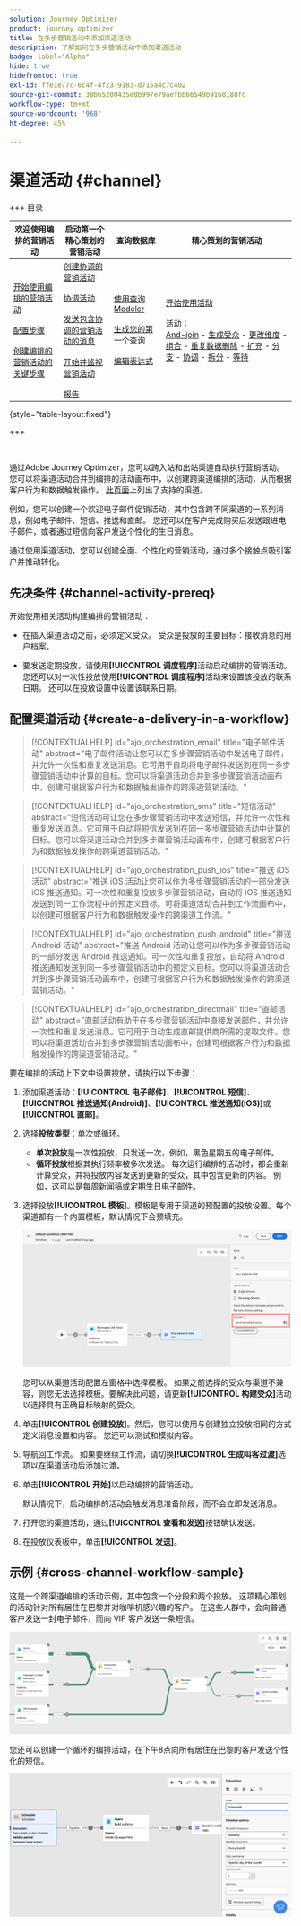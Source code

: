 ```yaml
---
solution: Journey Optimizer
product: journey optimizer
title: 在多步营销活动中添加渠道活动
description: 了解如何在多步营销活动中添加渠道活动
badge: label="Alpha"
hide: true
hidefromtoc: true
exl-id: ffe1e77c-6c4f-4f23-9183-d715a4c7c402
source-git-commit: 38b65200435e0b997e79aefbb66549b9168188fd
workflow-type: tm+mt
source-wordcount: '968'
ht-degree: 45%

---
```


# 渠道活动 {#channel}

+++ 目录

| 欢迎使用编排的营销活动 | 启动第一个精心策划的营销活动 | 查询数据库 | 精心策划的营销活动 |
|---|---|---|---|
| [开始使用编排的营销活动](../gs-orchestrated-campaigns.md)<br/><br/>[配置步骤](../configuration-steps.md)<br/><br/>[创建编排的营销活动的关键步骤](../gs-campaign-creation.md) | [创建协调的营销活动](../create-orchestrated-campaign.md)<br/><br/>[协调活动](../orchestrate-activities.md)<br/><br/>[发送包含协调的营销活动的消息](../send-messages.md)<br/><br/>[开始并监视营销活动](../start-monitor-campaigns.md)<br/><br/>[报告](../reporting-campaigns.md) | [使用查询Modeler](../orchestrated-rule-builder.md)<br/><br/>[生成您的第一个查询](../build-query.md)<br/><br/>[编辑表达式](../edit-expressions.md) | [开始使用活动](about-activities.md)<br/><br/>活动：<br/>[And-join](and-join.md) - [生成受众](build-audience.md) - [更改维度](change-dimension.md) - [组合](combine.md) - [重复数据删除](deduplication.md) - [扩充](enrichment.md) - [分支](fork.md) - [协调](reconciliation.md) - [拆分](split.md) - [等待](wait.md) |

{style="table-layout:fixed"}

+++

<br/>

通过Adobe Journey Optimizer，您可以跨入站和出站渠道自动执行营销活动。 您可以将渠道活动合并到编排的活动画布中，以创建跨渠道编排的活动，从而根据客户行为和数据触发操作。 [此页面](../../channels/gs-channels.md)上列出了支持的渠道。

例如，您可以创建一个欢迎电子邮件促销活动，其中包含跨不同渠道的一系列消息，例如电子邮件、短信、推送和直邮。 您还可以在客户完成购买后发送跟进电子邮件，或者通过短信向客户发送个性化的生日消息。

通过使用渠道活动，您可以创建全面、个性化的营销活动，通过多个接触点吸引客户并推动转化。

## 先决条件 {#channel-activity-prereq}

开始使用相关活动构建编排的营销活动：

* 在插入渠道活动之前，必须定义受众。 受众是投放的主要目标：接收消息的用户档案。

* 要发送定期投放，请使用&#x200B;**[!UICONTROL 调度程序]**&#x200B;活动启动编排的营销活动。 您还可以对一次性投放使用&#x200B;**[!UICONTROL 调度程序]**&#x200B;活动来设置该投放的联系日期。 还可以在投放设置中设置该联系日期。

## 配置渠道活动 {#create-a-delivery-in-a-workflow}

>[!CONTEXTUALHELP]
>id="ajo_orchestration_email"
>title="电子邮件活动"
>abstract="电子邮件活动让您可以在多步骤营销活动中发送电子邮件，并允许一次性和重复发送消息。它可用于自动将电子邮件发送到在同一多步骤营销活动中计算的目标。您可以将渠道活动合并到多步骤营销活动画布中，创建可根据客户行为和数据触发操作的跨渠道营销活动。"

>[!CONTEXTUALHELP]
>id="ajo_orchestration_sms"
>title="短信活动"
>abstract="短信活动可让您在多步骤营销活动中发送短信，并允许一次性和重复发送消息。它可用于自动将短信发送到在同一多步骤营销活动中计算的目标。您可以将渠道活动合并到多步骤营销活动画布中，创建可根据客户行为和数据触发操作的跨渠道营销活动。"

>[!CONTEXTUALHELP]
>id="ajo_orchestration_push_ios"
>title="推送 iOS 活动"
>abstract="推送 iOS 活动让您可以作为多步骤营销活动的一部分发送 iOS 推送通知。可一次性和重复投放多步骤营销活动，自动将 iOS 推送通知发送到同一工作流程中的预定义目标。可将渠道活动合并到工作流画布中，以创建可根据客户行为和数据触发操作的跨渠道工作流。"

>[!CONTEXTUALHELP]
>id="ajo_orchestration_push_android"
>title="推送 Android 活动"
>abstract="推送 Android 活动让您可以作为多步骤营销活动的一部分发送 Android 推送通知。可一次性和重复投放，自动将 Android 推送通知发送到同一多步骤营销活动中的预定义目标。您可以将渠道活动合并到多步骤营销活动画布中，创建可根据客户行为和数据触发操作的跨渠道营销活动。"

>[!CONTEXTUALHELP]
>id="ajo_orchestration_directmail"
>title="直邮活动"
>abstract="直邮活动有助于在多步骤营销活动中直接发送邮件，并允许一次性和重复发送消息。它可用于自动生成直邮提供商所需的提取文件。您可以将渠道活动合并到多步骤营销活动画布中，创建可根据客户行为和数据触发操作的跨渠道营销活动。"

要在编排的活动上下文中设置投放，请执行以下步骤：

1. 添加渠道活动：**[!UICONTROL 电子邮件]**、**[!UICONTROL 短信]**、**[!UICONTROL 推送通知(Android)]**、**[!UICONTROL 推送通知(iOS)]**&#x200B;或&#x200B;**[!UICONTROL 直邮]**。

1. 选择&#x200B;**投放类型**：单次或循环。

   * **单次投放**&#x200B;是一次性投放，只发送一次，例如，黑色星期五的电子邮件。
   * **循环投放**&#x200B;根据其执行频率被多次发送。 每次运行编排的活动时，都会重新计算受众，并将投放内容发送到更新的受众，其中包含更新的内容。 例如，这可以是每周新闻稿或定期生日电子邮件。

1. 选择投放&#x200B;**[!UICONTROL 模板]**。模板是专用于渠道的预配置的投放设置。每个渠道都有一个内置模板，默认情况下会预填充。

   ![](../assets/delivery-activity-in-wf.png)

   您可以从渠道活动配置左窗格中选择模板。 如果之前选择的受众与渠道不兼容，则您无法选择模板。要解决此问题，请更新&#x200B;**[!UICONTROL 构建受众]**&#x200B;活动以选择具有正确目标映射的受众。

1. 单击&#x200B;**[!UICONTROL 创建投放]**。然后，您可以使用与创建独立投放相同的方式定义消息设置和内容。 您还可以测试和模拟内容。

1. 导航回工作流。 如果要继续工作流，请切换&#x200B;**[!UICONTROL 生成叫客过渡]**&#x200B;选项以在渠道活动后添加过渡。

1. 单击&#x200B;**[!UICONTROL 开始]**&#x200B;以启动编排的营销活动。

   默认情况下，启动编排的活动会触发消息准备阶段，而不会立即发送消息。

1. 打开您的渠道活动，通过&#x200B;**[!UICONTROL 查看和发送]**&#x200B;按钮确认发送。

1. 在投放仪表板中，单击&#x200B;**[!UICONTROL 发送]**。

## 示例 {#cross-channel-workflow-sample}

这是一个跨渠道编排的活动示例，其中包含一个分段和两个投放。 这项精心策划的活动针对所有居住在巴黎并对咖啡机感兴趣的客户。 在这些人群中，会向普通客户发送一封电子邮件，而向 VIP 客户发送一条短信。

![](../assets/workflow-channel-example.png)

<!--
description, which use case you can perform (common other activities that you can link before of after the activity)

how to add and configure the activity

example of a configured activity within a workflow
The Email delivery activity allows you to configure the sending an email in a workflow. 

-->

您还可以创建一个循环的编排活动，在下午8点向所有居住在巴黎的客户发送个性化的短信。

![](../assets/workflow-channel-example2.png)

<!-- Scheduled emails available?

This can be a single send email and sent just once, or it can be a recurring email.
* Single send emails are standard emails, sent once.
* Recurring emails allow you to send the same email multiple times to different targets over a defined period. You can aggregate the deliveries per period in order to get reports that correspond to your needs.

When linked to a scheduler, you can define recurring emails.
Email recipients are defined upstream of the activity in the same workflow, via an Audience targeting activity.

-->


<!--The message preparation is triggered according to the workflow execution parameters. From the message dashboard, you can select whether to request or not a manual confirmation to send the message (required by default). You can start the workflow manually or place a scheduler activity in the workflow to automate execution.-->
